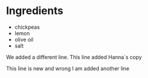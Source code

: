 # Ingredients
- chickpeas
- lemon
- olive oil
- salt 


We added a different line.
This line added Hanna`s copy


This line is new and wrong
I am added another line

